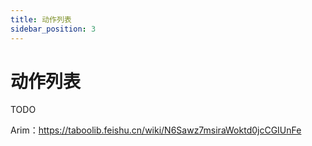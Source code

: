 ```yaml
---
title: 动作列表
sidebar_position: 3
---
```


# 动作列表

TODO

Arim：https://taboolib.feishu.cn/wiki/N6Sawz7msiraWoktd0jcCGIUnFe
